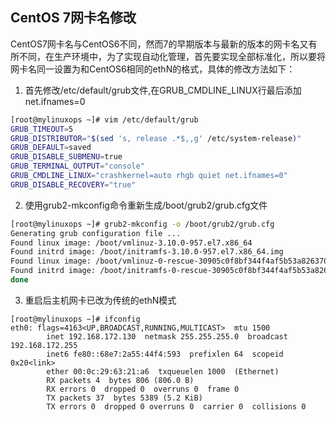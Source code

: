 ## CentOS 7网卡名修改

CentOS7网卡名与CentOS6不同，然而7的早期版本与最新的版本的网卡名又有所不同，在生产环境中，为了实现自动化管理，首先要实现全部标准化，所以要将网卡名同一设置为和CentOS6相同的ethN的格式，具体的修改方法如下：  

1. 首先修改/etc/default/grub文件,在GRUB_CMDLINE_LINUX行最后添加net.ifnames=0

```bash
[root@mylinuxops ~]# vim /etc/default/grub 
GRUB_TIMEOUT=5
GRUB_DISTRIBUTOR="$(sed 's, release .*$,,g' /etc/system-release)"
GRUB_DEFAULT=saved
GRUB_DISABLE_SUBMENU=true
GRUB_TERMINAL_OUTPUT="console"
GRUB_CMDLINE_LINUX="crashkernel=auto rhgb quiet net.ifnames=0"
GRUB_DISABLE_RECOVERY="true"
```
2. 使用grub2-mkconfig命令重新生成/boot/grub2/grub.cfg文件

```bash
[root@mylinuxops ~]# grub2-mkconfig -o /boot/grub2/grub.cfg 
Generating grub configuration file ...
Found linux image: /boot/vmlinuz-3.10.0-957.el7.x86_64
Found initrd image: /boot/initramfs-3.10.0-957.el7.x86_64.img
Found linux image: /boot/vmlinuz-0-rescue-30905c0f8bf344f4af5b53a826370629
Found initrd image: /boot/initramfs-0-rescue-30905c0f8bf344f4af5b53a826370629.img
done
```
3. 重启后主机网卡已改为传统的ethN模式

```
[root@mylinuxops ~]# ifconfig
eth0: flags=4163<UP,BROADCAST,RUNNING,MULTICAST>  mtu 1500
        inet 192.168.172.130  netmask 255.255.255.0  broadcast 192.168.172.255
        inet6 fe80::68e7:2a55:44f4:593  prefixlen 64  scopeid 0x20<link>
        ether 00:0c:29:63:21:a6  txqueuelen 1000  (Ethernet)
        RX packets 4  bytes 806 (806.0 B)
        RX errors 0  dropped 0  overruns 0  frame 0
        TX packets 37  bytes 5389 (5.2 KiB)
        TX errors 0  dropped 0 overruns 0  carrier 0  collisions 0

```

